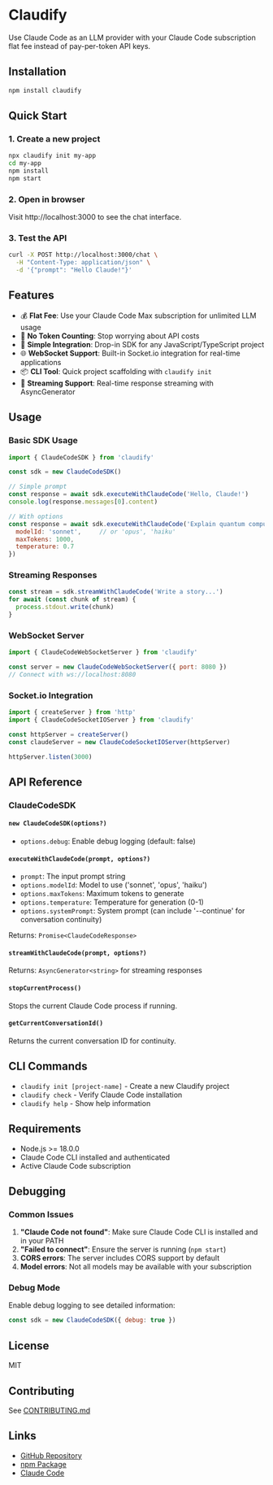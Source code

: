 # Claudify

Use Claude Code as an LLM provider with your Claude Code subscription flat fee instead of pay-per-token API keys.

## Installation

```bash
npm install claudify
```

## Quick Start

### 1. Create a new project

```bash
npx claudify init my-app
cd my-app
npm install
npm start
```

### 2. Open in browser

Visit http://localhost:3000 to see the chat interface.

### 3. Test the API

```bash
curl -X POST http://localhost:3000/chat \
  -H "Content-Type: application/json" \
  -d '{"prompt": "Hello Claude!"}'
```

## Features

- 💰 **Flat Fee**: Use your Claude Code Max subscription for unlimited LLM usage
- 🚀 **No Token Counting**: Stop worrying about API costs
- 🔌 **Simple Integration**: Drop-in SDK for any JavaScript/TypeScript project
- 🌐 **WebSocket Support**: Built-in Socket.io integration for real-time applications
- 📦 **CLI Tool**: Quick project scaffolding with `claudify init`
- 🔄 **Streaming Support**: Real-time response streaming with AsyncGenerator

## Usage

### Basic SDK Usage

```javascript
import { ClaudeCodeSDK } from 'claudify'

const sdk = new ClaudeCodeSDK()

// Simple prompt
const response = await sdk.executeWithClaudeCode('Hello, Claude!')
console.log(response.messages[0].content)

// With options
const response = await sdk.executeWithClaudeCode('Explain quantum computing', {
  modelId: 'sonnet',     // or 'opus', 'haiku'
  maxTokens: 1000,
  temperature: 0.7
})
```

### Streaming Responses

```javascript
const stream = sdk.streamWithClaudeCode('Write a story...')
for await (const chunk of stream) {
  process.stdout.write(chunk)
}
```

### WebSocket Server

```javascript
import { ClaudeCodeWebSocketServer } from 'claudify'

const server = new ClaudeCodeWebSocketServer({ port: 8080 })
// Connect with ws://localhost:8080
```

### Socket.io Integration

```javascript
import { createServer } from 'http'
import { ClaudeCodeSocketIOServer } from 'claudify'

const httpServer = createServer()
const claudeServer = new ClaudeCodeSocketIOServer(httpServer)

httpServer.listen(3000)
```

## API Reference

### ClaudeCodeSDK

#### `new ClaudeCodeSDK(options?)`

- `options.debug`: Enable debug logging (default: false)

#### `executeWithClaudeCode(prompt, options?)`

- `prompt`: The input prompt string
- `options.modelId`: Model to use ('sonnet', 'opus', 'haiku')
- `options.maxTokens`: Maximum tokens to generate
- `options.temperature`: Temperature for generation (0-1)
- `options.systemPrompt`: System prompt (can include '--continue' for conversation continuity)

Returns: `Promise<ClaudeCodeResponse>`

#### `streamWithClaudeCode(prompt, options?)`

Returns: `AsyncGenerator<string>` for streaming responses

#### `stopCurrentProcess()`

Stops the current Claude Code process if running.

#### `getCurrentConversationId()`

Returns the current conversation ID for continuity.

## CLI Commands

- `claudify init [project-name]` - Create a new Claudify project
- `claudify check` - Verify Claude Code installation
- `claudify help` - Show help information

## Requirements

- Node.js >= 18.0.0
- Claude Code CLI installed and authenticated
- Active Claude Code subscription

## Debugging

### Common Issues

1. **"Claude Code not found"**: Make sure Claude Code CLI is installed and in your PATH
2. **"Failed to connect"**: Ensure the server is running (`npm start`)
3. **CORS errors**: The server includes CORS support by default
4. **Model errors**: Not all models may be available with your subscription

### Debug Mode

Enable debug logging to see detailed information:

```javascript
const sdk = new ClaudeCodeSDK({ debug: true })
```

## License

MIT

## Contributing

See [CONTRIBUTING.md](https://github.com/neno-is-ooo/claudify/blob/main/CONTRIBUTING.md)

## Links

- [GitHub Repository](https://github.com/neno-is-ooo/claudify)
- [npm Package](https://www.npmjs.com/package/claudify)
- [Claude Code](https://claude.ai/code)